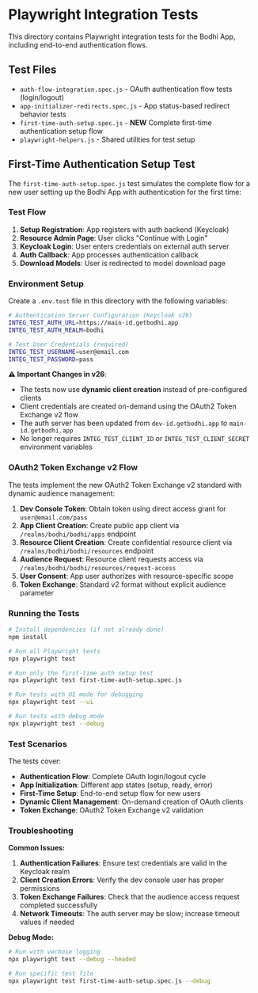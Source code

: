 # Playwright Integration Tests

This directory contains Playwright integration tests for the Bodhi App, including end-to-end authentication flows.

## Test Files

- `auth-flow-integration.spec.js` - OAuth authentication flow tests (login/logout)
- `app-initializer-redirects.spec.js` - App status-based redirect behavior tests  
- `first-time-auth-setup.spec.js` - **NEW** Complete first-time authentication setup flow
- `playwright-helpers.js` - Shared utilities for test setup

## First-Time Authentication Setup Test

The `first-time-auth-setup.spec.js` test simulates the complete flow for a new user setting up the Bodhi App with authentication for the first time:

### Test Flow

1. **Setup Registration**: App registers with auth backend (Keycloak)
2. **Resource Admin Page**: User clicks "Continue with Login" 
3. **Keycloak Login**: User enters credentials on external auth server
4. **Auth Callback**: App processes authentication callback
5. **Download Models**: User is redirected to model download page

### Environment Setup

Create a `.env.test` file in this directory with the following variables:

```bash
# Authentication Server Configuration (Keycloak v26)
INTEG_TEST_AUTH_URL=https://main-id.getbodhi.app
INTEG_TEST_AUTH_REALM=bodhi

# Test User Credentials (required)
INTEG_TEST_USERNAME=user@email.com
INTEG_TEST_PASSWORD=pass
```

**⚠️ Important Changes in v26**: 
- The tests now use **dynamic client creation** instead of pre-configured clients
- Client credentials are created on-demand using the OAuth2 Token Exchange v2 flow
- The auth server has been updated from `dev-id.getbodhi.app` to `main-id.getbodhi.app`
- No longer requires `INTEG_TEST_CLIENT_ID` or `INTEG_TEST_CLIENT_SECRET` environment variables

### OAuth2 Token Exchange v2 Flow

The tests implement the new OAuth2 Token Exchange v2 standard with dynamic audience management:

1. **Dev Console Token**: Obtain token using direct access grant for `user@email.com/pass`
2. **App Client Creation**: Create public app client via `/realms/bodhi/bodhi/apps` endpoint
3. **Resource Client Creation**: Create confidential resource client via `/realms/bodhi/bodhi/resources` endpoint
4. **Audience Request**: Resource client requests access via `/realms/bodhi/bodhi/resources/request-access`
5. **User Consent**: App user authorizes with resource-specific scope
6. **Token Exchange**: Standard v2 format without explicit audience parameter

### Running the Tests

```bash
# Install dependencies (if not already done)
npm install

# Run all Playwright tests
npx playwright test

# Run only the first-time auth setup test
npx playwright test first-time-auth-setup.spec.js

# Run tests with UI mode for debugging
npx playwright test --ui

# Run tests with debug mode
npx playwright test --debug
```

### Test Scenarios

The tests cover:

- **Authentication Flow**: Complete OAuth login/logout cycle
- **App Initialization**: Different app states (setup, ready, error)
- **First-Time Setup**: End-to-end setup flow for new users
- **Dynamic Client Management**: On-demand creation of OAuth clients
- **Token Exchange**: OAuth2 Token Exchange v2 validation

### Troubleshooting

**Common Issues:**

1. **Authentication Failures**: Ensure test credentials are valid in the Keycloak realm
2. **Client Creation Errors**: Verify the dev console user has proper permissions
3. **Token Exchange Failures**: Check that the audience access request completed successfully
4. **Network Timeouts**: The auth server may be slow; increase timeout values if needed

**Debug Mode:**
```bash
# Run with verbose logging
npx playwright test --debug --headed

# Run specific test file
npx playwright test first-time-auth-setup.spec.js --debug
``` 